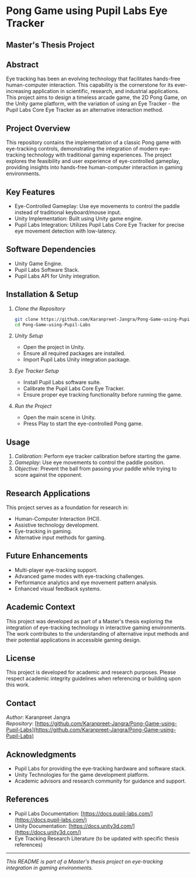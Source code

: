 # Pong Game using Pupil Labs Eye Tracker

## Master's Thesis Project

## Abstract

Eye tracking has been an evolving technology that facilitates hands-free human-computer interaction. This capability is the cornerstone for its ever-increasing application in scientific, research, and industrial applications. This project aims to design a timeless arcade game, the 2D Pong Game, on the Unity game platform, with the variation of using an Eye Tracker - the Pupil Labs Core Eye Tracker as an alternative interaction method.

## Project Overview

This repository contains the implementation of a classic Pong game with eye-tracking controls, demonstrating the integration of modern eye-tracking technology with traditional gaming experiences. The project explores the feasibility and user experience of eye-controlled gameplay, providing insights into hands-free human-computer interaction in gaming environments.

## Key Features

- Eye-Controlled Gameplay: Use eye movements to control the paddle instead of traditional keyboard/mouse input.
- Unity Implementation: Built using Unity game engine.
- Pupil Labs Integration: Utilizes Pupil Labs Core Eye Tracker for precise eye movement detection with low-latency.

## Software Dependencies

- Unity Game Engine.
- Pupil Labs Software Stack.
- Pupil Labs API for Unity integration.

## Installation & Setup

1. *Clone the Repository*
   ```bash
   git clone https://github.com/Karanpreet-Jangra/Pong-Game-using-Pupil-Labs.git
   cd Pong-Game-using-Pupil-Labs
   ```

2. *Unity Setup*
   - Open the project in Unity.
   - Ensure all required packages are installed.
   - Import Pupil Labs Unity integration package.

3. *Eye Tracker Setup*
   - Install Pupil Labs software suite.
   - Calibrate the Pupil Labs Core Eye Tracker.
   - Ensure proper eye tracking functionality before running the game.

4. *Run the Project*
   - Open the main scene in Unity.
   - Press Play to start the eye-controlled Pong game.

## Usage

1. *Calibration*: Perform eye tracker calibration before starting the game.
2. *Gameplay*: Use eye movements to control the paddle position.
3. *Objective*: Prevent the ball from passing your paddle while trying to score against the opponent.

## Research Applications

This project serves as a foundation for research in:
- Human-Computer Interaction (HCI).
- Assistive technology development.
- Eye-tracking in gaming.
- Alternative input methods for gaming.

## Future Enhancements

- Multi-player eye-tracking support.
- Advanced game modes with eye-tracking challenges.
- Performance analytics and eye movement pattern analysis.
- Enhanced visual feedback systems.

## Academic Context

This project was developed as part of a Master's thesis exploring the integration of eye-tracking technology in interactive gaming environments. The work contributes to the understanding of alternative input methods and their potential applications in accessible gaming design.

## License

This project is developed for academic and research purposes. Please respect academic integrity guidelines when referencing or building upon this work.

## Contact

*Author*: Karanpreet Jangra  
*Repository*: [https://github.com/Karanpreet-Jangra/Pong-Game-using-Pupil-Labs](https://github.com/Karanpreet-Jangra/Pong-Game-using-Pupil-Labs)

## Acknowledgments

- Pupil Labs for providing the eye-tracking hardware and software stack.
- Unity Technologies for the game development platform.
- Academic advisors and research community for guidance and support.

## References

- Pupil Labs Documentation: [https://docs.pupil-labs.com/](https://docs.pupil-labs.com/)
- Unity Documentation: [https://docs.unity3d.com/](https://docs.unity3d.com/)
- Eye Tracking Research Literature (to be updated with specific thesis references)

---

*This README is part of a Master's thesis project on eye-tracking integration in gaming environments.*

